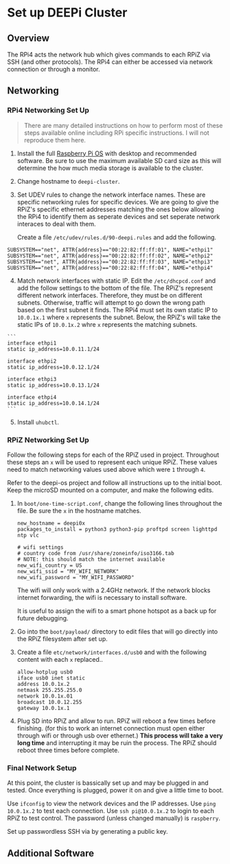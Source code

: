 # Set up DEEPi Cluster #

## Overview ##

The RPi4 acts the network hub which gives commands to each RPiZ via
SSH (and other protocols). The RPi4 can either be accessed via network 
connection or through a monitor. 

## Networking ##

### RPi4 Networking Set Up ###

> There are many detailed instructions on how to perform most of these
> steps available online including RPi specific instructions. I will
> not reproduce them here.

   1. Install the full [Raspberry Pi
	  OS](https://www.raspberrypi.org/software/operating-systems/)
	  with desktop and recommended software. Be sure to use the
	  maximum available SD card size as this will determine the how
	  much media storage is available to the cluster.

   2. Change hostname to `deepi-cluster`.

   3. Set UDEV rules to change the network interface names. These are
	  specific networking rules for specific devices. We are going to
	  give the RPiZ's specific ethernet addresses matching the ones
	  below allowing the RPi4 to identify them as seperate devices and
	  set seperate network interaces to deal with them.

	  Create a file `/etc/udev/rules.d/90-deepi.rules` and add the
	  following.

   ```
   SUBSYSTEM=="net", ATTR{address}=="00:22:82:ff:ff:01", NAME="ethpi1"
   SUBSYSTEM=="net", ATTR{address}=="00:22:82:ff:ff:02", NAME="ethpi2"
   SUBSYSTEM=="net", ATTR{address}=="00:22:82:ff:ff:03", NAME="ethpi3"
   SUBSYSTEM=="net", ATTR{address}=="00:22:82:ff:ff:04", NAME="ethpi4"
   ```

   4. Match network interfaces with static IP. Edit the
	  `/etc/dhcpcd.conf` and add the follow settings to the bottom of
	  the file. The RPiZ's represent different network
	  interfaces. Therefore, they must be on different
	  subnets. Otherwise, traffic will attempt to go down the wrong
	  path based on the first subnet it finds. The RPi4 must set its
	  own static IP to `10.0.1x.1` where `x` represents the
	  subnet. Below, the RPiZ's will take the static IPs of
	  `10.0.1x.2` whre `x` represents the matching subnets.
   

	```
	interface ethpi1
	static ip_address=10.0.11.1/24

	interface ethpi2
	static ip_address=10.0.12.1/24

	interface ethpi3
	static ip_address=10.0.13.1/24

	interface ethpi4
	static ip_address=10.0.14.1/24
	```

   5. Install `uhubctl`. <!-- TODO: fill in details here -->


### RPiZ Networking Set Up ###

Follow the following steps for each of the RPiZ used in
project. Throughout these steps an `x` will be used to represent each
unique RPiZ. These values need to match networking values used above
which were `1` through `4`.

Refer to the deepi-os project <!-- TODO: link --> and follow all
instructions up to the initial boot. Keep the microSD mounted on a
computer, and make the following edits.

   1. In `boot/one-time-script.conf`, change the following lines
      throughout the file. Be sure the `x` in the hostname matches.
   
      ```
	  new_hostname = deepi0x
	  packages_to_install = python3 python3-pip proftpd screen lighttpd ntp vlc
  
	  # wifi settings
	  # country code from /usr/share/zoneinfo/iso3166.tab
	  # NOTE: this should match the internet available
	  new_wifi_country = US
	  new_wifi_ssid = "MY_WIFI_NETWORK"
	  new_wifi_password = "MY_WIFI_PASSWORD"
	  ```
   
      The wifi will only work with a 2.4GHz network. If the network
	  blocks internet forwarding, the wifi is necessary to install
	  software. <!-- TODO: confirm this. URI secure and URI open (I
	  think) block -->
   
	  It is useful to assign the wifi to a smart phone hotspot as a
	  back up for future debugging.
   
   3. Go into the `boot/payload/` directory to edit files that will go
	  directly into the RPiZ filesystem after set up.
   
   2. Create a file `etc/network/interfaces.d/usb0` and with the
      following content with each `x` replaced..
	  
	  ```
	  allow-hotplug usb0
	  iface usb0 inet static
	  address 10.0.1x.2
	  netmask 255.255.255.0
	  network 10.0.1x.01
	  broadcast 10.0.12.255
	  gateway 10.0.1x.1
	  ```
	  


   3. Plug SD into RPiZ and allow to run. RPiZ will reboot a few times
	  before finishing. (for this to work an internet connection must
	  open either through wifi or through usb over ethernet.) **This
	  process will take a very long time** and interrupting it may be
	  ruin the process. The RPiZ should reboot three times before
	  complete.
	  
### Final Network Setup ###

At this point, the cluster is bassically set up and may be plugged in
and tested. Once everything is plugged, power it on and give a little
time to boot.

Use `ifconfig` to view the network devices and the IP addresses. Use
`ping 10.0.1x.2` to test each connection. Use `ssh pi@10.0.1x.2` to
login to each RPiZ to test control. The password (unless changed manually) is
`raspberry`. 

<!-- TODO: include some troubleshooting here. -->

Set up passwordless SSH via by generating a public key. <!-- TODO:
instructions -->


## Additional Software ##


